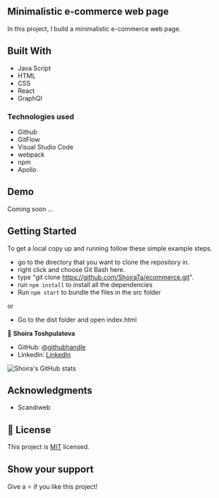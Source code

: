 ## Minimalistic e-commerce web page

In this project, I build a minimalistic e-commerce web page.

## Built With

- Java Script
- HTML
- CSS
- React
- GraphQl

### Technologies used

- Github
- GitFlow
- Visual Studio Code
- webpack
- npm
- Apollo

## Demo

Coming soon ...

## Getting Started

To get a local copy up and running follow these simple example steps.

- go to the directory that you want to clone the repository in.
- right click and choose Git Bash here.
- type "git clone https://github.com/ShoiraTa/ecommerce.git".
- run `npm install` to install all the dependencies
- Run `npm start` to bundle the files in the src folder

or

- Go to the dist folder and open index.html

👤 **Shoira Toshpulatova**

- GitHub: [@githubhandle](https://github.com/shoirata)
- LinkedIn: [LinkedIn](https://www.linkedin.com/in/shoira-tashpulatova-bab4a7122/)

![Shoira's GitHub stats](https://github-readme-stats.vercel.app/api?username=shoirata&count_private=true&theme=dark&show_icons=true)

## Acknowledgments

- Scandiweb

## 📝 License

This project is [MIT](MIT.md) licensed.

## Show your support

Give a ⭐️ if you like this project!
